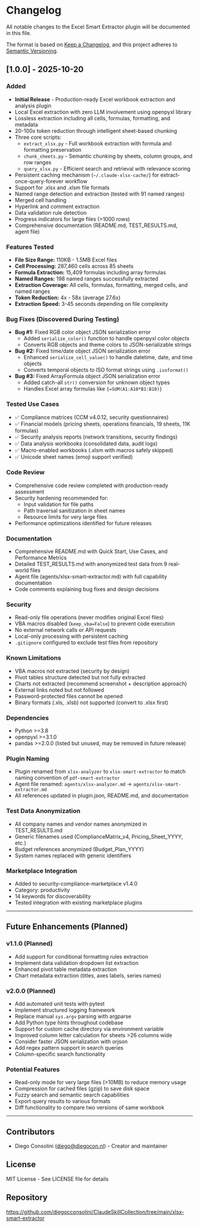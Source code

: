 # Changelog

All notable changes to the Excel Smart Extractor plugin will be documented in this file.

The format is based on [Keep a Changelog](https://keepachangelog.com/en/1.0.0/),
and this project adheres to [Semantic Versioning](https://semver.org/spec/v2.0.0.html).

## [1.0.0] - 2025-10-20

### Added
- **Initial Release** - Production-ready Excel workbook extraction and analysis plugin
- Local Excel extraction with zero LLM involvement using openpyxl library
- Lossless extraction including all cells, formulas, formatting, and metadata
- 20-100x token reduction through intelligent sheet-based chunking
- Three core scripts:
  - `extract_xlsx.py` - Full workbook extraction with formula and formatting preservation
  - `chunk_sheets.py` - Semantic chunking by sheets, column groups, and row ranges
  - `query_xlsx.py` - Efficient search and retrieval with relevance scoring
- Persistent caching mechanism (`~/.claude-xlsx-cache/`) for extract-once-query-forever workflow
- Support for .xlsx and .xlsm file formats
- Named range detection and extraction (tested with 91 named ranges)
- Merged cell handling
- Hyperlink and comment extraction
- Data validation rule detection
- Progress indicators for large files (>1000 rows)
- Comprehensive documentation (README.md, TEST_RESULTS.md, agent file)

### Features Tested
- **File Size Range:** 110KB - 1.5MB Excel files
- **Cell Processing:** 287,460 cells across 85 sheets
- **Formula Extraction:** 15,409 formulas including array formulas
- **Named Ranges:** 198 named ranges successfully extracted
- **Extraction Coverage:** All cells, formulas, formatting, merged cells, and named ranges
- **Token Reduction:** 4x - 58x (average 27.6x)
- **Extraction Speed:** 3-45 seconds depending on file complexity

### Bug Fixes (Discovered During Testing)
- **Bug #1:** Fixed RGB color object JSON serialization error
  - Added `serialize_color()` function to handle openpyxl color objects
  - Converts RGB objects and theme colors to JSON-serializable strings
- **Bug #2:** Fixed time/date object JSON serialization error
  - Enhanced `serialize_cell_value()` to handle datetime, date, and time objects
  - Converts temporal objects to ISO format strings using `.isoformat()`
- **Bug #3:** Fixed ArrayFormula object JSON serialization error
  - Added catch-all `str()` conversion for unknown object types
  - Handles Excel array formulas like `{=SUM(A1:A10*B1:B10)}`

### Tested Use Cases
- ✅ Compliance matrices (CCM v4.0.12, security questionnaires)
- ✅ Financial models (pricing sheets, operations financials, 19 sheets, 11K formulas)
- ✅ Security analysis reports (network transitions, security findings)
- ✅ Data analysis workbooks (consolidated data, audit logs)
- ✅ Macro-enabled workbooks (.xlsm with macros safely skipped)
- ✅ Unicode sheet names (emoji support verified)

### Code Review
- Comprehensive code review completed with production-ready assessment
- Security hardening recommended for:
  - Input validation for file paths
  - Path traversal sanitization in sheet names
  - Resource limits for very large files
- Performance optimizations identified for future releases

### Documentation
- Comprehensive README.md with Quick Start, Use Cases, and Performance Metrics
- Detailed TEST_RESULTS.md with anonymized test data from 9 real-world files
- Agent file (agents/xlsx-smart-extractor.md) with full capability documentation
- Code comments explaining bug fixes and design decisions

### Security
- Read-only file operations (never modifies original Excel files)
- VBA macros disabled (`keep_vba=False`) to prevent code execution
- No external network calls or API requests
- Local-only processing with persistent caching
- `.gitignore` configured to exclude test files from repository

### Known Limitations
- VBA macros not extracted (security by design)
- Pivot tables structure detected but not fully extracted
- Charts not extracted (recommend screenshot + description approach)
- External links noted but not followed
- Password-protected files cannot be opened
- Binary formats (.xls, .xlsb) not supported (convert to .xlsx first)

### Dependencies
- Python >=3.8
- openpyxl >=3.1.0
- pandas >=2.0.0 (listed but unused, may be removed in future release)

### Plugin Naming
- Plugin renamed from `xlsx-analyzer` to `xlsx-smart-extractor` to match naming convention of `pdf-smart-extractor`
- Agent file renamed: `agents/xlsx-analyzer.md` → `agents/xlsx-smart-extractor.md`
- All references updated in plugin.json, README.md, and documentation

### Test Data Anonymization
- All company names and vendor names anonymized in TEST_RESULTS.md
- Generic filenames used (ComplianceMatrix_v4, Pricing_Sheet_YYYY, etc.)
- Budget references anonymized (Budget_Plan_YYYY)
- System names replaced with generic identifiers

### Marketplace Integration
- Added to security-compliance-marketplace v1.4.0
- Category: productivity
- 14 keywords for discoverability
- Tested integration with existing marketplace plugins

---

## Future Enhancements (Planned)

### v1.1.0 (Planned)
- Add support for conditional formatting rules extraction
- Implement data validation dropdown list extraction
- Enhanced pivot table metadata extraction
- Chart metadata extraction (titles, axes labels, series names)

### v2.0.0 (Planned)
- Add automated unit tests with pytest
- Implement structured logging framework
- Replace manual `sys.argv` parsing with argparse
- Add Python type hints throughout codebase
- Support for custom cache directory via environment variable
- Improved column letter calculation for sheets >26 columns wide
- Consider faster JSON serialization with orjson
- Add regex pattern support in search queries
- Column-specific search functionality

### Potential Features
- Read-only mode for very large files (>10MB) to reduce memory usage
- Compression for cached files (gzip) to save disk space
- Fuzzy search and semantic search capabilities
- Export query results to various formats
- Diff functionality to compare two versions of same workbook

---

## Contributors
- Diego Consolini (diego@diegocon.nl) - Creator and maintainer

## License
MIT License - See LICENSE file for details

## Repository
https://github.com/diegocconsolini/ClaudeSkillCollection/tree/main/xlsx-smart-extractor
